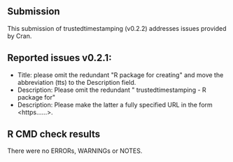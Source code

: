 ## Submission

This submission of trustedtimestamping (v0.2.2) addresses issues provided by Cran.

## Reported issues v0.2.1: 

* Title: please omit the redundant "R package for creating" and move the abbreviation (tts) to the Description field.
* Description: Please omit the redundant " trustedtimestamping - R package for"
* Description: Please make the latter a fully specified URL in the form <https......>.

## R CMD check results

There were no ERRORs, WARNINGs or NOTES.
